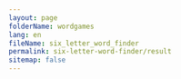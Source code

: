 ```yaml
---
layout: page
folderName: wordgames
lang: en
fileName: six_letter_word_finder
permalink: six-letter-word-finder/result
sitemap: false
---
```

